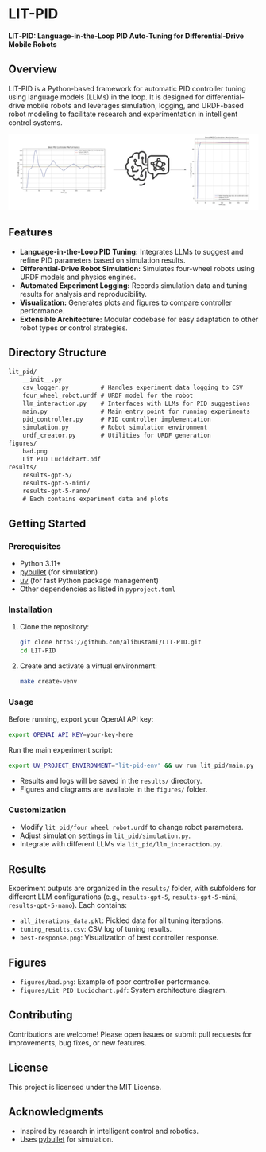 # LIT-PID

**LIT‑PID: Language‑in‑the‑Loop PID Auto‑Tuning for Differential‑Drive Mobile Robots**

## Overview

LIT-PID is a Python-based framework for automatic PID controller tuning using language models (LLMs) in the loop. It is designed for differential-drive mobile robots and leverages simulation, logging, and URDF-based robot modeling to facilitate research and experimentation in intelligent control systems.


![system architecture](figures/Lit%20PID%20Lucidchart.jpg)

## Features

- **Language-in-the-Loop PID Tuning:** Integrates LLMs to suggest and refine PID parameters based on simulation results.
- **Differential-Drive Robot Simulation:** Simulates four-wheel robots using URDF models and physics engines.
- **Automated Experiment Logging:** Records simulation data and tuning results for analysis and reproducibility.
- **Visualization:** Generates plots and figures to compare controller performance.
- **Extensible Architecture:** Modular codebase for easy adaptation to other robot types or control strategies.

## Directory Structure

```
lit_pid/
	__init__.py
	csv_logger.py         # Handles experiment data logging to CSV
	four_wheel_robot.urdf # URDF model for the robot
	llm_interaction.py    # Interfaces with LLMs for PID suggestions
	main.py               # Main entry point for running experiments
	pid_controller.py     # PID controller implementation
	simulation.py         # Robot simulation environment
	urdf_creator.py       # Utilities for URDF generation
figures/
	bad.png
	Lit PID Lucidchart.pdf
results/
	results-gpt-5/
	results-gpt-5-mini/
	results-gpt-5-nano/
	# Each contains experiment data and plots
```

## Getting Started

### Prerequisites

- Python 3.11+
- [pybullet](https://pybullet.org/) (for simulation)
- [uv](https://github.com/astral-sh/uv) (for fast Python package management)
- Other dependencies as listed in `pyproject.toml`

### Installation

1. Clone the repository:
   ```bash
   git clone https://github.com/alibustami/LIT-PID.git
   cd LIT-PID
   ```

2. Create and activate a virtual environment:
   ```bash
   make create-venv
   ```


### Usage

Before running, export your OpenAI API key:
```bash
export OPENAI_API_KEY=your-key-here
```

Run the main experiment script:
```bash
export UV_PROJECT_ENVIRONMENT="lit-pid-env" && uv run lit_pid/main.py
```

- Results and logs will be saved in the `results/` directory.
- Figures and diagrams are available in the `figures/` folder.

### Customization

- Modify `lit_pid/four_wheel_robot.urdf` to change robot parameters.
- Adjust simulation settings in `lit_pid/simulation.py`.
- Integrate with different LLMs via `lit_pid/llm_interaction.py`.

## Results

Experiment outputs are organized in the `results/` folder, with subfolders for different LLM configurations (e.g., `results-gpt-5`, `results-gpt-5-mini`, `results-gpt-5-nano`). Each contains:

- `all_iterations_data.pkl`: Pickled data for all tuning iterations.
- `tuning_results.csv`: CSV log of tuning results.
- `best-response.png`: Visualization of best controller response.

## Figures

- `figures/bad.png`: Example of poor controller performance.
- `figures/Lit PID Lucidchart.pdf`: System architecture diagram.

## Contributing

Contributions are welcome! Please open issues or submit pull requests for improvements, bug fixes, or new features.

## License

This project is licensed under the MIT License.

## Acknowledgments

- Inspired by research in intelligent control and robotics.
- Uses [pybullet](https://pybullet.org/) for simulation.
